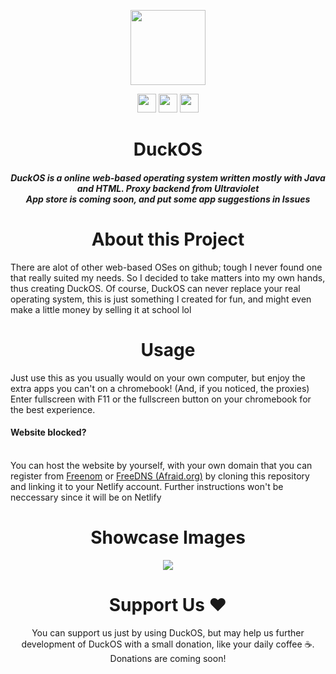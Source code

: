 <p align="center">
<img width="120px" src="https://github.com/GikitSRC/AtlasOS/raw/main/wall.png">
</p>
<p align="center">
<a href="https://discord.gg/2JbtU5HnrY"><img height="30px" src="https://img.shields.io/badge/Discord-7289DA?style=for-the-badge&logo=discord&logoColor=white"><img></a>
<a href="https://github.com/GikitSRC"><img height="30px" src="https://img.shields.io/badge/GitHub-100000?style=for-the-badge&logo=github&logoColor=white"><img></a>
<a href="https://twitter.com/ACompleteNewb"><img height="30px" src="https://img.shields.io/badge/Twitter-1DA1F2?style=for-the-badge&logo=twitter&logoColor=white"><img></a>
</p>
<h1 align="center">DuckOS</h1>
<h5 align="center">DuckOS is a online web-based operating system written mostly with Java and HTML. Proxy backend from Ultraviolet<br>App store is coming soon, and put some app suggestions in Issues</h5>
<h1 align="center">About this Project</h1>
There are alot of other web-based OSes on github; tough I never found one that really suited my needs. So I decided to take matters into my own hands, thus creating DuckOS. Of course, DuckOS can never replace your real operating system, this is just something I created for fun, and might even make a little money by selling it at school lol
<h1 align="center">Usage</h1>
Just use this as you usually would on your own computer, but enjoy the extra apps you can't on a chromebook! (And, if you noticed, the proxies) Enter fullscreen with F11 or the fullscreen button on your chromebook for the best experience.<br><h4>Website blocked?</h4><br>You can host the website by yourself, with your own domain that you can register from <a href="https://freenom.com">Freenom</a> or <a href="http://freedns.afraid.org">FreeDNS (Afraid.org)</a> by cloning this repository and linking it to your Netlify account. Further instructions won't be neccessary since it will be on Netlify
<h1 align="center">Showcase Images</h1>
<p align="center">
<img src="https://github.com/GikitSRC/DuckOS/raw/main/showcase1.png">
</p>
<h1 align="center">Support Us ❤️</h1>
<p align="center">You can support us just by using DuckOS, but may help us further development of DuckOS with a small donation, like your daily coffee ☕. <br>Donations are coming soon! </p>
